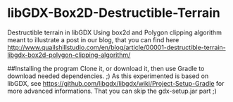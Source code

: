 # libGDX-Box2D-Destructible-Terrain
Destructible terrain in libGDX Using box2d and Polygon clipping algorithm meant to illustrate a post in our blog, that you can find here http://www.quailshillstudio.com/en/blog/article/00001-destructible-terrain-libgdx-box2d-polygon-clipping-algorithm/

##Installing the program
Clone it, or download it, then use Gradle to download needed dependencies. ;) As this experimented is based on libGDX, see https://github.com/libgdx/libgdx/wiki/Project-Setup-Gradle for more advanced informations. That you can skip the gdx-setup.jar part ;)
